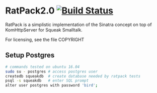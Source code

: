 RatPack2.0 [![Build Status](https://travis-ci.org/hpi-swa-teaching/RatPack2.0.svg?branch=develop)](https://travis-ci.org/hpi-swa-teaching/RatPack2.0)
========================
RatPack is a simplistic implementation of the Sinatra concept on top
of KomHttpServer for Squeak Smalltalk.

For licensing, see the file COPYRIGHT

Setup Postgres
-----

```bash
# commands tested on ubuntu 16.04
sudo su - postgres # access postgres user
createdb squeakdb  # create database needed by ratpack tests
psql -s squeakdb   # enter SQL prompt
alter user postgres with password 'bird';
```
